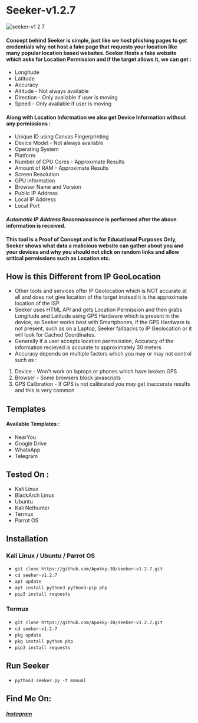 # Seeker-v1.2.7
![seeker-v1 2 7](https://user-images.githubusercontent.com/92684818/143765912-697194ec-c9ae-40d3-9f01-01a5eac15c51.jpg)

#### Concept behind Seeker is simple, just like we host phishing pages to get credentials why not host a fake page that requests your location like many popular location based websites. Seeker Hosts a fake website which asks for Location Permission and if the target allows it, we can get :
- Longitude
- Latitude
- Accuracy
- Altitude - Not always available
- Direction - Only available if user is moving
- Speed - Only available if user is moving
#### Along with Location Information we also get Device Information without any permissions :
- Unique ID using Canvas Fingerprinting
- Device Model - Not always available
- Operating System
- Platform
- Number of CPU Cores - Approximate Results
- Amount of RAM - Approximate Results
- Screen Resolution
- GPU information
- Browser Name and Version
- Public IP Address
- Local IP Address
- Local Port
#### *Automatic IP Address Reconnaissance* is performed after the above information is received.
#### This tool is a Proof of Concept and is for Educational Purposes Only, Seeker shows what data a malicious website can gather about you and your devices and why you should not click on random links and allow critical permissions such as Location etc.
## How is this Different from IP GeoLocation
- Other tools and services offer IP Geolocation which is NOT accurate at all and does not give location of the target instead it is the approximate location of the ISP.
- Seeker uses HTML API and gets Location Permission and then grabs Longitude and Latitude using GPS Hardware which is present in the device, so Seeker works best with Smartphones, if the GPS Hardware is not present, such as on a Laptop, Seeker fallbacks to IP Geolocation or it will look for Cached Coordinates.
- Generally if a user accepts location permsission, Accuracy of the information recieved is accurate to approximately 30 meters
- Accuracy depends on multiple factors which you may or may not control such as :
1. Device - Won't work on laptops or phones which have broken GPS
2. Browser - Some browsers block javascripts
3. GPS Calibration - If GPS is not calibrated you may get inaccurate results and this is very common
## Templates
#### Available Templates :
- NearYou
- Google Drive
- WhatsApp
- Telegram
## Tested On :
- Kali Linux
- BlackArch Linux
- Ubuntu
- Kali Nethunter
- Termux
- Parrot OS
## Installation
### Kali Linux / Ubuntu / Parrot OS
-  ```git clone https://github.com/Apokky-30/seeker-v1.2.7.git```
- ```cd seeker-v1.2.7```
- ```apt update```
- ```apt install python3 python3-pip php```
- ```pip3 install requests```
### Termux
- ```git clone https://github.com/Apokky-30/seeker-v1.2.7.git```
- ```cd seeker-v1.2.7```
- ```pkg update```
- ```pkg install python php```
- ```pip3 install requests```
## Run Seeker
- ```python3 seeker.py -t manual```
## Find Me On:
##### [Instagram](https://instagram.com/apokky_)
